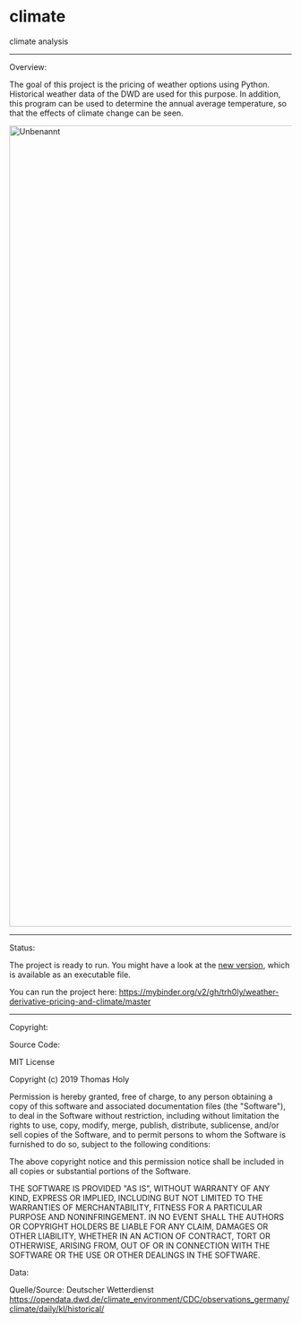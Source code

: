 # climate
climate analysis

-------------------------------------------------------------------------------------------------------------------------------------------------------
Overview:

The goal of this project is the pricing of weather options using Python. Historical weather data of the DWD are used for this purpose. In addition, this program can be used to determine the annual average temperature, so that the effects of climate change can be seen.

<img width="1431" alt="Unbenannt" src="https://github.com/trh0ly/weather-derivative-pricing-and-climate/assets/53110151/4f6a9cac-096e-4657-921f-666d6ea635f2">

-------------------------------------------------------------------------------------------------------------------------------------------------------
Status:

The project is ready to run. You might have a look at the <a href="https://github.com/trh0ly/weather-derivative-pricing-and-climate/tree/master/new_version">new version</a>, which is available as an executable file. 

You can run the project here: https://mybinder.org/v2/gh/trh0ly/weather-derivative-pricing-and-climate/master

-------------------------------------------------------------------------------------------------------------------------------------------------------
Copyright:

Source Code:

MIT License

Copyright (c) 2019 Thomas Holy

Permission is hereby granted, free of charge, to any person obtaining a copy
of this software and associated documentation files (the "Software"), to deal
in the Software without restriction, including without limitation the rights
to use, copy, modify, merge, publish, distribute, sublicense, and/or sell
copies of the Software, and to permit persons to whom the Software is
furnished to do so, subject to the following conditions:

The above copyright notice and this permission notice shall be included in all
copies or substantial portions of the Software.

THE SOFTWARE IS PROVIDED "AS IS", WITHOUT WARRANTY OF ANY KIND, EXPRESS OR
IMPLIED, INCLUDING BUT NOT LIMITED TO THE WARRANTIES OF MERCHANTABILITY,
FITNESS FOR A PARTICULAR PURPOSE AND NONINFRINGEMENT. IN NO EVENT SHALL THE
AUTHORS OR COPYRIGHT HOLDERS BE LIABLE FOR ANY CLAIM, DAMAGES OR OTHER
LIABILITY, WHETHER IN AN ACTION OF CONTRACT, TORT OR OTHERWISE, ARISING FROM,
OUT OF OR IN CONNECTION WITH THE SOFTWARE OR THE USE OR OTHER DEALINGS IN THE
SOFTWARE.

Data:

Quelle/Source: Deutscher Wetterdienst
https://opendata.dwd.de/climate_environment/CDC/observations_germany/climate/daily/kl/historical/
